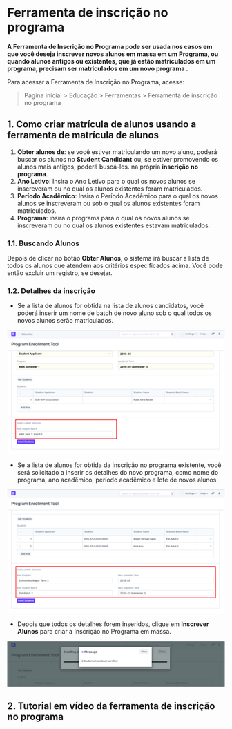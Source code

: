 # Ferramenta de inscrição no programa



**A Ferramenta de Inscrição no Programa pode ser usada nos casos em que você deseja inscrever novos alunos em massa em um Programa, ou quando alunos antigos ou existentes, que já estão matriculados em um programa, precisam ser matriculados em um novo programa .**


Para acessar a Ferramenta de Inscrição no Programa, acesse:


> Página inicial > Educação > Ferramentas > Ferramenta de inscrição no programa


## 1. Como criar matrícula de alunos usando a ferramenta de matrícula de alunos


1. **Obter alunos de**: se você estiver matriculando um novo aluno, poderá buscar os alunos no **Student Candidant** ou, se estiver promovendo os alunos mais antigos, poderá buscá-los. na própria **inscrição no programa**.
2. **Ano Letivo**: Insira o Ano Letivo para o qual os novos alunos se inscreveram ou no qual os alunos existentes foram matriculados.
3. **Período Acadêmico**: Insira o Período Acadêmico para o qual os novos alunos se inscreveram ou sob o qual os alunos existentes foram matriculados.
4. **Programa**: insira o programa para o qual os novos alunos se inscreveram ou no qual os alunos existentes estavam matriculados.


### 1.1. Buscando Alunos


Depois de clicar no botão **Obter Alunos**, o sistema irá buscar a lista de todos os alunos que atendem aos critérios especificados acima. Você pode então excluir um registro, se desejar.


### 1.2. Detalhes da inscrição


* Se a lista de alunos for obtida na lista de alunos candidatos, você poderá inserir um nome de batch de novo aluno sob o qual todos os novos alunos serão matriculados.


![Ferramenta de inscrição de alunos](/files/education-student-tool-5.png)
* Se a lista de alunos for obtida da inscrição no programa existente, você será solicitado a inserir os detalhes do novo programa, como nome do programa, ano acadêmico, período acadêmico e lote de novos alunos.


![Ferramenta de inscrição de alunos](/files/education-student-tool-6.png)
* Depois que todos os detalhes forem inseridos, clique em **Inscrever Alunos** para criar a Inscrição no Programa em massa.


![Ferramenta de inscrição de alunos](/files/education-student-tool-7.png)


## 2. Tutorial em vídeo da ferramenta de inscrição no programa









